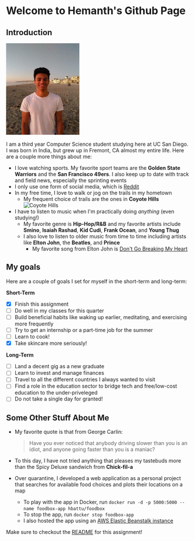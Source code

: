 # Welcome to Hemanth's Github Page

## Introduction

<img src="./beachshot.jpg" alt="me" width=200 height=250>

I am a third year Computer Science student studying here at UC San Diego. I was born in India, but grew up in Fremont, CA almost my entire life. Here are a couple more things about me:
-  I love watching sports. My favorite sport teams are the **Golden State Warriors** and the **San Francisco 49ers**. I also keep up to date with track and field news, especially the sprinting events
-  I only use one form of social media, which is [Reddit](https://www.reddit.com/) 
-  In my free time, I love to walk or jog on the trails in my hometown
   - My frequent choice of trails are the ones in **Coyote Hills** <br>
      <img src="https://goldengateaudubon.org/wp-content/uploads/CH-Green-Hills-JerryTing.jpg" alt="Coyote Hills" width=450 height=250>
-  I have to listen to music when I'm practically doing *anything* (even studying!)
   - My favorite genre is **Hip-Hop/R&B** and my favorite artists include **Smino**, **Isaiah Rashad**, **Kid Cudi**, **Frank Ocean**, and **Young Thug**
   - I also love to listen to older music from time to time including artists like **Elton John**, the **Beatles**, and **Prince**
     - My favorite song from Elton John is [Don't Go Breaking My Heart](https://www.youtube.com/watch?v=z0qW9P-uYfM)

## My goals
Here are a couple of goals I set for myself in the short-term and long-term:

**Short-Term**
- [x] Finish this assignment
- [ ] Do well in my classes for this quarter
- [ ] Build beneficial habits like waking up earlier, meditating, and exercising more frequently
- [ ] Try to get an internship or a part-time job for the summer
- [ ] Learn to cook!
- [x] Take skincare more seriously!

**Long-Term**
- [ ] Land a decent gig as a new graduate
- [ ] Learn to invest and manage finances 
- [ ] Travel to all the different countries I always wanted to visit
- [ ] Find a role in the education sector to bridge tech and free/low-cost education to the under-priveleged
- [ ] Do not take a single day for granted!

## Some Other Stuff About Me
- My favorite quote is that from George Carlin:

  > Have you ever noticed that anybody driving slower than you is an idiot, and anyone going faster than you is a maniac?
- To this day, I have not tried anything that pleases my tastebuds more than the Spicy Deluxe sandwich from **Chick-fil-a**
- Over quarantine, I developed a web application as a personal project that searches for available food choices and plots their locations on a map
  - To play with the app in Docker, run `docker run -d -p 5000:5000 --name foodbox-app hbattu/foodbox`
  - To stop the app, run `docker stop foodbox-app`
  - I also hosted the app using an [AWS Elastic Beanstalk instance](http://foodbox-env-2.eba-8tsswabp.us-west-1.elasticbeanstalk.com/)

Make sure to checkout the [README](./README.md) for this assignment!
